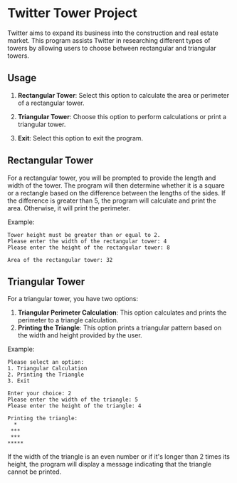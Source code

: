 # Twitter Tower Project

Twitter aims to expand its business into the construction and real estate market. This program assists Twitter in researching different types of towers by allowing users to choose between rectangular and triangular towers.

## Usage

1. **Rectangular Tower**: Select this option to calculate the area or perimeter of a rectangular tower.

2. **Triangular Tower**: Choose this option to perform calculations or print a triangular tower.

3. **Exit**: Select this option to exit the program.

## Rectangular Tower

For a rectangular tower, you will be prompted to provide the length and width of the tower. The program will then determine whether it is a square or a rectangle based on the difference between the lengths of the sides. If the difference is greater than 5, the program will calculate and print the area. Otherwise, it will print the perimeter.

Example:
```
Tower height must be greater than or equal to 2.
Please enter the width of the rectangular tower: 4
Please enter the height of the rectangular tower: 8

Area of the rectangular tower: 32
```

## Triangular Tower

For a triangular tower, you have two options:

1. **Triangular Perimeter Calculation**: This option calculates and prints the perimeter to a triangle calculation.
2. **Printing the Triangle**: This option prints a triangular pattern based on the width and height provided by the user.

Example:
```
Please select an option:
1. Triangular Calculation
2. Printing the Triangle
3. Exit

Enter your choice: 2
Please enter the width of the triangle: 5
Please enter the height of the triangle: 4

Printing the triangle:
  *
 ***
 ***
*****
``` 

If the width of the triangle is an even number or if it's longer than 2 times its height, the program will display a message indicating that the triangle cannot be printed.

